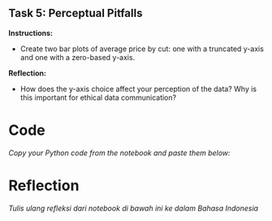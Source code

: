 ## Task 5: Perceptual Pitfalls

**Instructions:**
- Create two bar plots of average price by cut: one with a truncated y-axis and one with a zero-based y-axis.

**Reflection:**
- How does the y-axis choice affect your perception of the data? Why is this important for ethical data communication?

# Code
_Copy your Python code from the notebook and paste them below:_

# Reflection
_Tulis ulang refleksi dari notebook di bawah ini ke dalam Bahasa Indonesia_
